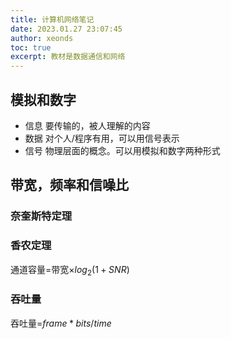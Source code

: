 ```yaml
---
title: 计算机网络笔记
date: 2023.01.27 23:07:45
author: xeonds
toc: true
excerpt: 教材是数据通信和网络
---
```


## 模拟和数字

- 信息 要传输的，被人理解的内容
- 数据 对个人/程序有用，可以用信号表示
- 信号 物理层面的概念。可以用模拟和数字两种形式

## 带宽，频率和信噪比

### 奈奎斯特定理

### 香农定理

通道容量=带宽$\times log_2(1+SNR)$

### 吞吐量

吞吐量=$frame*bits/time$
